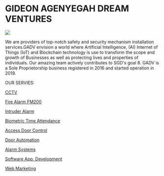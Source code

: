 <h1>GIDEON AGENYEGAH DREAM VENTURES</h1>
  <a href="#"><img src="https://bit.ly/3k5wXty"></a>
   <main>
   
   <p> We are providers of top-notch safety and security mechanism installation services.GADV envision a world where Artificial Intelligence, (AI) Internet of Things (IoT) and Blockchain technology is use to transform the scope and growth of Businesses as well as protecting lives and properties of individuals. Our amazing team actively contributes to SGD's goal 8. GADV is a Sole Proprietorship business registered in 2016 and started operation in 2019.</p>

  <p>OUR SERVIES:</p>
    <p><a href="#">CCTV</a></p>
    <p><a href="#">Fire Alarm FM200
</a></p>
    <p><a href="#">Intruder Alarm
</a></p>
    <p><a href="#">Biometric Time Attendance
</a></p>
    <p><a href="#">Access Door Control
</a></p>
    <p><a href="#">Door Automation
</a></p>
    <p><a href="#">Alarm Systems
</a></p>
    <p><a href="#">Software App. Development
</a></p>
    <p><a href="#">Web Marketing
</a></p>
</main>

   

